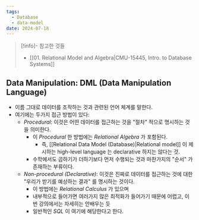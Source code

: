 ```yaml
---
tags:
  - Database
  - data-model
date: 2024-07-18
---
```

> [!info]- 참고한 것들
> - [[01. Relational Model and Algebra|CMU-15445, Intro. to Database Systems]]

## Data Manipulation: DML (Data Manipulation Language)

- 이름 그대로 데이터를 조작하는 것과 관련된 언어 체계를 말한다.
- 여기에는 두가지 접근 방법이 있다:
	- *Procedural*: 이것은 어떤 데이터를 접근하는 것을 "절차" 적으로 명시하는 것을 의미한다.
		- 이 *Procedural* 한 방법에는 *Relational Algebra* 가 포함된다.
			- 즉, [[Relational Data Model (Database)|Relational model]] 이 제시하는 high-level language 는 declarative 하지는 않다는 것.
		- 수학에서도 곱하기가 더하기보다 먼저 수행되는 것과 마찬가지의 "순서" 가 존재하는 부류이다.
	- *Non-procedural (Declarative)*: 이것은 진짜로 데이터를 접근하는 것에 대한 "우리가 받기를 예상하는 결과" 를 명시하는 것이다.
		- 이 방법에는 *Relational Calculus* 가 있으며
		- 내부적으로 들어가면 여러가지 많은 최적화가 들어가기 때문에 어렵고, 이번 강의에서는 자세히는 안배우는 듯
		- 일반적인 *SQL* 이 여기에 해당한다고 한다.